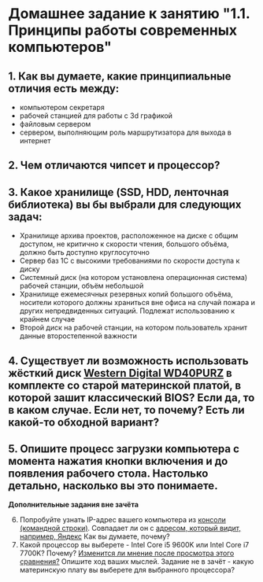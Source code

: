 # Домашнее задание к занятию "1.1. Принципы работы современных компьютеров"

## 1. Как вы думаете, какие принципиальные отличия есть между: 
* компьютером секретаря
* рабочей станцией для работы с 3d графикой
* файловым сервером
* сервером, выполняющим роль маршрутизатора для выхода в интернет

## 2. Чем отличаются чипсет и процессор?

## 3. Какое хранилище (SSD, HDD, ленточная библиотека) вы бы выбрали для следующих задач:
* Хранилище архива проектов, расположенное на диске с общим доступом, не критично к скорости чтения, большого объёма, должно быть доступно круглосуточно
* Сервер баз 1С с высокими требованиями по скорости доступа к диску
* Системный диск (на котором установлена операционная система) рабочей станции, объём небольшой
* Хранилище ежемесячных резервных копий большого объёма, носители которого должны храниться вне офиса на случай пожара и других непредвиденных ситуаций. Подлежат использованию к крайнем случае
* Второй диск на рабочей станции, на котором пользователь хранит данные второстепенной важности

## 4. Существует ли возможность использовать жёсткий диск [Western Digital WD40PURZ](https://market.yandex.ru/product--zhestkii-disk-western-digital-wd40purz/1729220435) в комплекте со старой материнской платой, в которой зашит классический BIOS? Если да, то в каком случае. Если нет, то почему? Есть ли какой-то обходной вариант?

## 5. Опишите процесс загрузки компьютера с момента нажатия кнопки включения и до появления рабочего стола. Настолько детально, насколько вы это понимаете.

**Дополнительные задания вне зачёта**

6. Попробуйте узнать IP-адрес вашего компьютера из [консоли (командной строки)](https://webkyrs.info/post/chto-takoe-komandnaia-stroka-kak-ee-zapustit-na-windows-linux-i-mac). Совпадает ли он с [адресом, который видит, например, Яндекс](https://internet.yandex.ru) Как вы думаете, почему?
7. Какой процессор вы выберете - Intel Core i5 9600K или Intel Core i7 7700K? Почему?
[Изменится ли мнение после просмотра этого сравнения?](https://cpu.userbenchmark.com/Compare/Intel-Core-i5-9600K-vs-Intel-Core-i7-7700K/4031vs3647)
Опишите ход ваших мыслей.
Задание не в зачёт - какую материнскую плату вы выберете для выбранного процессора? 
